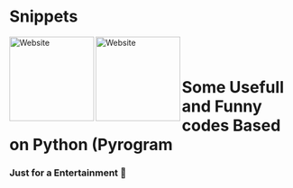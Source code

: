 # Snippets

[<img align="left" alt="Website" width="150px" src="https://www.python.org/static/community_logos/python-logo-inkscape.svg" />][website]
[<img align="left" alt="Website" width="150px" src="https://i.imgur.com/BOgY9ai.png" />][website]

<br />

<br />


# Some Usefull and Funny codes Based on Python (Pyrogram 
### Just for a Entertainment 🤣

[website]: https://visi.tk/professor
